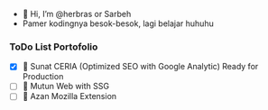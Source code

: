 - 👋 Hi, I’m @herbras or Sarbeh
-  Pamer kodingnya besok-besok, lagi belajar huhuhu

### ToDo List Portofolio

- [x] 🚀 Sunat CERIA (Optimized SEO with Google Analytic) Ready for Production
- [ ] 📜 Mutun Web with SSG
- [ ] 🕌 Azan Mozilla Extension 
